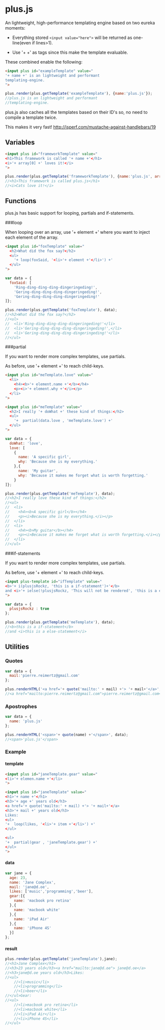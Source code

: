 plus.js
=======


An lightweight, high-performance templating engine based on two eureka moments:

* Everything stored `<input value="here">` will be returned as one-line(even if lines>1).

* Use '+ +' as tags since this make the template evaluable.

These combined enable the following:
```html
<input plus id="exampleTemplate" value="
'+ name +' is an lightweight and performant
templating-engine.
">
```
```javascript
plus.render(plus.getTemplate('exampleTemplate'), {name:'plus.js'});
//plus.js is an lightweight and performant
//templating-engine.

```

plus.js also caches all the templates based on their ID's so, no need to compile a template twice.

This makes it very fast! http://jsperf.com/mustache-against-handlebars/19

## Variables

```html
<input plus id="frameworkTemplate" value="
<h1>This framework is called '+ name +'</h1>
<i>'+ array[0] +' loves it!</i>
">
```
```javascript
plus.render(plus.getTemplate('frameworkTemplate'), {name:'plus.js', array:['Cats','red', 5]);
//<h1>This framework is called plus.js</h1>
//<i>Cats love it!</i>
```

## Functions
plus.js has basic support for looping, partials and if-statements.

###loop

When looping over an array, use '+ element +' where you want to
inject each element of the array.

```html
<input plus id="foxTemplate" value="
  <h2>What did the fox say?</h2>
  <ul>
    '+ loop(foxSaid, '<li>'+ element +'</li>') +'
  </ul>
">
```

```javascript
var data = {
  foxSaid: [
    'Ring-ding-ding-ding-dingeringeding!',
    'Gering-ding-ding-ding-dingeringeding!',
    'Gering-ding-ding-ding-dingeringeding!'
]};

plus.render(plus.getTemplate('foxTemplate'), data);
//<h2>What did the fox say?</h2>
//<ul>
//  <li>'Ring-ding-ding-ding-dingeringeding!'</li>
//  <li>'Gering-ding-ding-ding-dingeringeding!',</li>
//  <li>'Gering-ding-ding-ding-dingeringeding!'</li>
//</ul>
```

###partial

If you want to render more complex templates, use partials.

As before, use '+ element +' to reach child-keys.

```html
<input plus id="meTemplate.love" value="
  <li>
    <h4><b>'+ element.name +'</b></h4>
    <p><i>'+ element.why +'</i></p>
  </li>
">

<input plus id="meTemplate" value="
  <h2>I really '+ doWhat +' these kind of things:</h2>
  <ul>
    '+  partial(data.love , 'meTemplate.love') +' 
  </ul>
">
```

```javascript
var data = {
  doWhat: 'love',
  love: [
    {
      name: 'A specific girl',
      why: 'Because she is my everything.'
    },{
      name: 'My guitar',
      why: 'Because it makes me forget what is worth forgetting.'
    }
]};

plus.render(plus.getTemplate('meTemplate'), data);
//<h2>I really love these kind of things:</h2>
//<ul>
//  <li>
//    <h4><b>A specific girl</b></h4>
//    <p><i>Because she is my everything.</i></p>
//  </li>
//  <li>
//    <h4><b>My guitar</b></h4>
//    <p><i>Because it makes me forget what is worth forgetting.</i></p>
//  </li>
//</ul>
```

###if-statements

If you want to render more complex templates, use partials.

As before, use '+ element +' to reach child-keys.

```html
<input plus-template id="ifTemplate" value="
<b>'+ i(plusjsRockz, 'this is a if-statement')+'</b>
and <i>'+ ielse(!plusjsRockz, 'This will not be rendered', 'this is a else-statement') +'</i>
">
```

```javascript
var data = {
  plusjsRockz : true
};

plus.render(plus.getTemplate('meTemplate'), data);
//<b>this is a if-statement</b>
//and <i>this is a else-statement</i>
```

## Utilities

### Quotes
```javascript
var data = {
  mail:'pierre.reimertz@gmail.com'
};

plus.renderHTML('<a href='+ quote('mailto:' + mail) +'> '+ mail+'</a>', data);
//<a href="mailto:pierre.reimertz@gmail.com">pierre.reimertz@gmail.com</a>
```

### Apostrophes
```javascript
var data = {
  name: 'plus.js'
};

plus.renderHTML('<span>'+ quote(name) +'</span>', data);
//<span>'plus.js'</span>
```

### Example
#### template
```html
<input plus id="janeTemplate.gear" value="
<li>'+ elemen.name +'</li>
">

<input plus id="janeTemplate" value="
<h1>'+ name +'</h1>
<h3>'+ age +' years old</h3>
<a href='+ quote('mailto:' + mail) +'> '+ mail+'</a>
<h3>'+ mail +' years old</h3>
Likes:
<ul>
'+  loop(likes, '<li>'+ item +'</li>') +'  
</ul>

<ul>
'+  partial(gear , 'janeTemplate.gear') +' 
</ul>
">
```
#### data
```javascript
var jane = {
  age: 23,
  name: 'Jane Complex',
  mail: 'jane@d.oe',
  likes: ['music','programming','beer'],
  gear:[{
    name: 'macbook pro retina'
  },{
    name: 'macbook white'
  },{
    name: 'iPad Air'
  },{
    name: 'iPhone 4S'
  }]
};
```
#### result
```javascript
plus.render(plus.getTemplate('janeTemplate'),jane);
//<h1>Jane Complex</h1>
//<h3>23 years old</h3><a href="mailto:jane@d.oe"> jane@d.oe</a>
//<h3>jane@d.oe years old</h3>Likes:
//<ul>
    //<li>music</li>
    //<li>programming</li>
    //<li>beer</li>
//</ul>Gear:
//<ul>
    //<li>macbook pro retina</li>
    //<li>macbook white</li>
    //<li>iPad Air</li>
    //<li>iPhone 4S</li>
//</ul>
```
